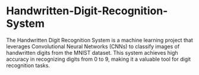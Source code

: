 # Handwritten-Digit-Recognition-System
The Handwritten Digit Recognition System is a machine learning project that leverages Convolutional Neural Networks (CNNs) to classify images of handwritten digits from the MNIST dataset. This system achieves high accuracy in recognizing digits from 0 to 9, making it a valuable tool for digit recognition tasks.
